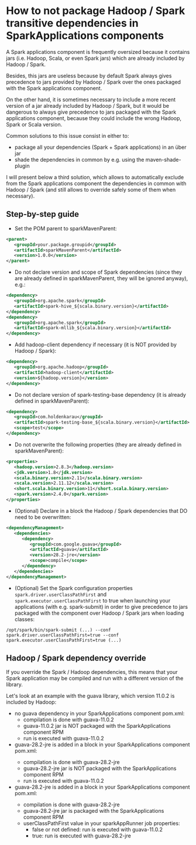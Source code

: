# How to not package Hadoop / Spark transitive dependencies in SparkApplications components

A Spark applications component is frequently oversized because it contains jars (i.e. Hadoop, Scala, or even Spark jars) which are already included by Hadoop / Spark.

Besides, this jars are useless because by default Spark always gives precedence to jars provided by Hadoop / Spark over the ones packaged with the Spark applications component.

On the other hand, it is sometimes necessary to include a more recent version of a jar already included by Hadoop / Spark, but it would be dangerous to always give precedence to jars packaged with the Spark applications component, because they could include the wrong Hadoop, Spark or Scala version.

Common solutions to this issue consist in either to:
- package all your dependencies (Spark + Spark applications) in an über jar
- shade the dependencies in common by e.g. using the maven-shade-plugin

I will present below a third solution, which allows to automatically exclude from the Spark applications component the dependencies in common with Hadoop / Spark (and still allows to override safely some of them when necessary).

## Step-by-step guide

- Set the POM parent to sparkMavenParent:
```xml
<parent>
   <groupId>your.package.groupid</groupId>
   <artifactId>sparkMavenParent</artifactId>
   <version>1.0.0</version>
</parent>
```

- Do not declare version and scope of Spark dependencies (since they are already defined in sparkMavenParent, they will be ignored anyway), e.g.:
```xml
<dependency>
   <groupId>org.apache.spark</groupId>
   <artifactId>spark-hive_${scala.binary.version}</artifactId>
</dependency>
<dependency>
   <groupId>org.apache.spark</groupId>
   <artifactId>spark-mllib_${scala.binary.version}</artifactId>
</dependency>
```

- Add hadoop-client dependency if necessary (it is NOT provided by Hadoop / Spark):
```xml
<dependency>
   <groupId>org.apache.hadoop</groupId>
   <artifactId>hadoop-client</artifactId>
   <version>${hadoop.version}</version>
</dependency>
```

- Do not declare version of spark-testing-base dependency (it is already defined in sparkMavenParent):
```xml
<dependency>
   <groupId>com.holdenkarau</groupId>
   <artifactId>spark-testing-base_${scala.binary.version}</artifactId>
   <scope>test</scope>
</dependency>
```

- Do not overwrite the following properties (they are already defined in sparkMavenParent):
```xml
<properties>
   <hadoop.version>2.8.3</hadoop.version>
   <jdk.version>1.8</jdk.version>
   <scala.binary.version>2.11</scala.binary.version>
   <scala.version>2.11.12</scala.version>
   <short.scala.binary.version>11</short.scala.binary.version>
   <spark.version>2.4.0</spark.version>
</properties>
```

- (Optional) Declare in a <dependencyManagement> block the Hadoop / Spark dependencies that DO need to be overwritten:
```xml
<dependencyManagement>
   <dependencies>
      <dependency>
         <groupId>com.google.guava</groupId>
         <artifactId>guava</artifactId>
         <version>28.2-jre</version>
         <scope>compile</scope>
      </dependency>
   </dependencies>
</dependencyManagement>
```

- (Optional) Set the Spark configuration properties `spark.driver.userClassPathFirst` and `spark.executor.userClassPathFirst` to true when launching your applications (with e.g. spark-submit) in order to give precedence to jars packaged with the component over Hadoop / Spark jars when loading classes:
```shell
/opt/spark/bin/spark-submit (...) --conf spark.driver.userClassPathFirst=true --conf spark.executor.userClassPathFirst=true (...)
```

## Hadoop / Spark dependency override

If  you override the Spark / Hadoop dependencies, this means that your Spark application may be compiled and run with a different version of the library.

Let's look at an example with the guava library, which version 11.0.2 is included by Hadoop:

- no guava dependency in your SparkApplications component pom.xml:
  - compilation is done with guava-11.0.2
  - guava-11.0.2 jar is NOT packaged with the SparkApplications component RPM
  - run is executed with guava-11.0.2
- guava-28.2-jre is added in a <dependencies> block in your SparkApplications component pom.xml:
  - compilation is done with guava-28.2-jre
  - guava-28.2-jre jar is NOT packaged with the SparkApplications component RPM
  - run is executed with guava-11.0.2
- guava-28.2-jre is added in a <dependencyManagement> block in your SparkApplications component pom.xml:
  - compilation is done with guava-28.2-jre
  - guava-28.2-jre jar is packaged with the SparkApplications component RPM
  - userClassPathFirst value in your sparkAppRunner job properties:
    - false or not defined: run is executed with guava-11.0.2
    - true: run is executed with guava-28.2-jre
